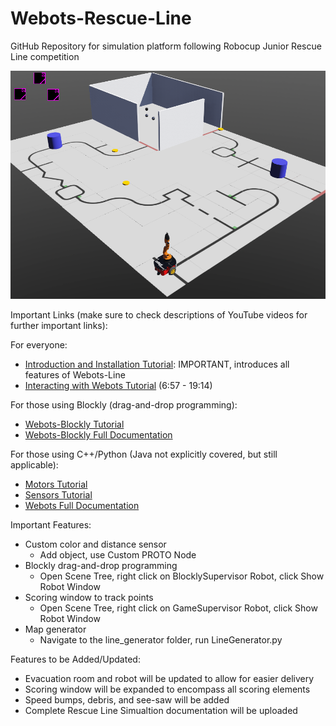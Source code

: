 # Webots-Rescue-Line

GitHub Repository for simulation platform following Robocup Junior Rescue Line competition

![](documentation/sampleWorldImg.png)


Important Links (make sure to check descriptions of YouTube videos for further important links):

For everyone:
- [Introduction and Installation Tutorial](https://youtu.be/x2waExn5sEo): IMPORTANT, introduces all features of Webots-Line
- [Interacting with Webots Tutorial](https://youtu.be/WGLQeFt4Ml8) (6:57 - 19:14)

For those using Blockly (drag-and-drop programming):
- [Webots-Blockly Tutorial](https://youtu.be/T_C4VvBAhok)
- [Webots-Blockly Full Documentation](https://www.stormingrobots.com/prod/webots/Webots_Blockly_API_Documentation.pdf)

For those using C++/Python (Java not explicitly covered, but still applicable):
- [Motors Tutorial](https://youtu.be/VYSuGS_mqD0)
- [Sensors Tutorial](https://youtu.be/9wrEgQoo6mc)
- [Webots Full Documentation](https://cyberbotics.com/doc/reference/nodes-and-api-functions)


Important Features:
- Custom color and distance sensor
  - Add object, use Custom PROTO Node
- Blockly drag-and-drop programming
  - Open Scene Tree, right click on BlocklySupervisor Robot, click Show Robot Window
- Scoring window to track points
  - Open Scene Tree, right click on GameSupervisor Robot, click Show Robot Window
- Map generator
  - Navigate to the line_generator folder, run LineGenerator.py

Features to be Added/Updated:
- Evacuation room and robot will be updated to allow for easier delivery
- Scoring window will be expanded to encompass all scoring elements
- Speed bumps, debris, and see-saw will be added
- Complete Rescue Line Simualtion documentation will be uploaded
